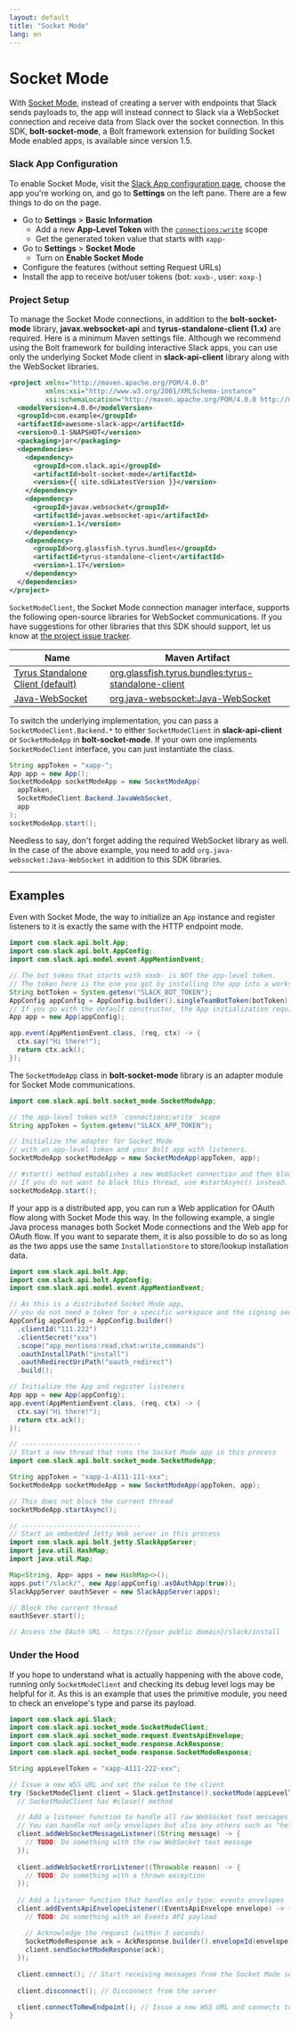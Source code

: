```yaml
---
layout: default
title: "Socket Mode"
lang: en
---
```


# Socket Mode

With [Socket Mode](https://api.slack.com/apis/connections/socket), instead of creating a server with endpoints that Slack sends payloads to, the app will instead connect to Slack via a WebSocket connection and receive data from Slack over the socket connection. In this SDK, **bolt-socket-mode**, a Bolt framework extension for building Socket Mode enabled apps, is available since version 1.5.

### Slack App Configuration

To enable Socket Mode, visit the [Slack App configuration page](http://api.slack.com/apps), choose the app you're working on, and go to **Settings** on the left pane. There are a few things to do on the page.

* Go to **Settings** > **Basic Information**
  * Add a new **App-Level Token** with the [`connections:write`](https://api.slack.com/scopes/connections:write) scope
  * Get the generated token value that starts with `xapp-`
* Go to **Settings** > **Socket Mode**
  * Turn on **Enable Socket Mode**
* Configure the features (without setting Request URLs)
* Install the app to receive bot/user tokens (bot: `xoxb-`, user: `xoxp-`)

### Project Setup

To manage the Socket Mode connections, in addition to the **bolt-socket-mode** library, **javax.websocket-api** and **tyrus-standalone-client (1.x)** are required. Here is a minimum Maven settings file. Although we recommend using the Bolt framework for building interactive Slack apps, you can use only the underlying Socket Mode client in **slack-api-client** library along with the WebSocket libraries.

```xml
<project xmlns="http://maven.apache.org/POM/4.0.0"
         xmlns:xsi="http://www.w3.org/2001/XMLSchema-instance"
         xsi:schemaLocation="http://maven.apache.org/POM/4.0.0 http://maven.apache.org/maven-v4_0_0.xsd">
  <modelVersion>4.0.0</modelVersion>
  <groupId>com.example</groupId>
  <artifactId>awesome-slack-app</artifactId>
  <version>0.1-SNAPSHOT</version>
  <packaging>jar</packaging>
  <dependencies>
    <dependency>
      <groupId>com.slack.api</groupId>
      <artifactId>bolt-socket-mode</artifactId>
      <version>{{ site.sdkLatestVersion }}</version>
    </dependency>
    <dependency>
      <groupId>javax.websocket</groupId>
      <artifactId>javax.websocket-api</artifactId>
      <version>1.1</version>
    </dependency>
    <dependency>
      <groupId>org.glassfish.tyrus.bundles</groupId>
      <artifactId>tyrus-standalone-client</artifactId>
      <version>1.17</version>
    </dependency>
  </dependencies>
</project>
```

`SocketModeClient`, the Socket Mode connection manager interface, supports the following open-source libraries for WebSocket communications. If you have suggestions for other libraries that this SDK should support, let us know at [the project issue tracker](https://github.com/slackapi/java-slack-sdk/issues).

|Name|Maven Artifact|
|-|-|
|[Tyrus Standalone Client (default)](https://github.com/eclipse-ee4j/tyrus)|[org.glassfish.tyrus.bundles:tyrus-standalone-client](https://search.maven.org/artifact/org.glassfish.tyrus.bundles/tyrus-standalone-client)|
|[Java-WebSocket](https://github.com/TooTallNate/Java-WebSocket)|[org.java-websocket:Java-WebSocket](https://search.maven.org/artifact/org.java-websocket/Java-WebSocket)|

To switch the underlying implementation, you can pass a `SocketModeClient.Backend.*` to either `SocketModeClient` in **slack-api-client** or `SocketModeApp` in **bolt-socket-mode**. If your own one implements `SocketModeClient` interface, you can just instantiate the class.

```java
String appToken = "xapp-";
App app = new App();
SocketModeApp socketModeApp = new SocketModeApp(
  appToken,
  SocketModeClient.Backend.JavaWebSocket,
  app
);
socketModeApp.start();
```

Needless to say, don't forget adding the required WebSocket library as well. In the case of the above example, you need to add ``org.java-websocket:Java-WebSocket`` in addition to this SDK libraries.

---
## Examples

Even with Socket Mode, the way to initialize an `App` instance and register listeners to it is exactly the same with the HTTP endpoint mode.

```java
import com.slack.api.bolt.App;
import com.slack.api.bolt.AppConfig;
import com.slack.api.model.event.AppMentionEvent;

// The bot token that starts with xoxb- is NOT the app-level token.
// The token here is the one you got by installing the app into a workspace
String botToken = System.getenv("SLACK_BOT_TOKEN");
AppConfig appConfig = AppConfig.builder().singleTeamBotToken(botToken).build();
// If you go with the default constructor, the App initialization requires an env variable named SLACK_BOT_TOKEN.
App app = new App(appConfig);

app.event(AppMentionEvent.class, (req, ctx) -> {
  ctx.say("Hi there!");
  return ctx.ack();
});
```

The `SocketModeApp` class in **bolt-socket-mode** library is an adapter module for Socket Mode communications.

```java
import com.slack.api.bolt.socket_mode.SocketModeApp;

// the app-level token with `connections:write` scope
String appToken = System.getenv("SLACK_APP_TOKEN");

// Initialize the adapter for Socket Mode 
// with an app-level token and your Bolt app with listeners.
SocketModeApp socketModeApp = new SocketModeApp(appToken, app);

// #start() method establishes a new WebSocket connection and then blocks the current thread.
// If you do not want to block this thread, use #startAsync() instead.        
socketModeApp.start();
```

If your app is a distributed app, you can run a Web application for OAuth flow along with Socket Mode this way. In the following example, a single Java process manages both Socket Mode connections and the Web app for OAuth flow. If you want to separate them, it is also possible to do so as long as the two apps use the same `InstallationStore` to store/lookup installation data.

```java
import com.slack.api.bolt.App;
import com.slack.api.bolt.AppConfig;
import com.slack.api.model.event.AppMentionEvent;

// As this is a distributed Socket Mode app, 
// you do not need a token for a specific workspace and the signing secret here.
AppConfig appConfig = AppConfig.builder()
  .clientId("111.222")
  .clientSecret("xxx")
  .scope("app_mentions:read,chat:write,commands")
  .oauthInstallPath("install")
  .oauthRedirectUriPath("oauth_redirect")
  .build();

// Initialize the App and register listeners
App app = new App(appConfig);
app.event(AppMentionEvent.class, (req, ctx) -> {
  ctx.say("Hi there!");
  return ctx.ack();
});

// ------------------------------
// Start a new thread that runs the Socket Mode app in this process
import com.slack.api.bolt.socket_mode.SocketModeApp;

String appToken = "xapp-1-A111-111-xxx";
SocketModeApp socketModeApp = new SocketModeApp(appToken, app);

// This does not block the current thread
socketModeApp.startAsync();

// ------------------------------
// Start an embedded Jetty Web server in this process
import com.slack.api.bolt.jetty.SlackAppServer;
import java.util.HashMap;
import java.util.Map;

Map<String, App> apps = new HashMap<>();
apps.put("/slack/", new App(appConfig).asOAuthApp(true));
SlackAppServer oauthSever = new SlackAppServer(apps);

// Block the current thread
oauthSever.start();

// Access the OAuth URL - https://{your public domain}/slack/install
```

### Under the Hood

If you hope to understand what is actually happening with the above code, running only `SocketModeClient` and checking its debug level logs may be helpful for it. As this is an example that uses the primitive module, you need to check an envelope's type and parse its payload.

```java
import com.slack.api.Slack;
import com.slack.api.socket_mode.SocketModeClient;
import com.slack.api.socket_mode.request.EventsApiEnvelope;
import com.slack.api.socket_mode.response.AckResponse;
import com.slack.api.socket_mode.response.SocketModeResponse;

String appLevelToken = "xapp-A111-222-xxx";

// Issue a new WSS URL and set the value to the client
try (SocketModeClient client = Slack.getInstance().socketMode(appLevelToken)) {
  // SocketModeClient has #close() method

  // Add a listener function to handle all raw WebSocket text messages
  // You can handle not only envelopes but also any others such as "hello" messages.
  client.addWebSocketMessageListener((String message) -> {
    // TODO: Do something with the raw WebSocket text message
  });
  
  client.addWebSocketErrorListener((Throwable reason) -> {
    // TODO: Do something with a thrown exception
  });
  
  // Add a listener function that handles only type: events envelopes
  client.addEventsApiEnvelopeListener((EventsApiEnvelope envelope) -> {
    // TODO: Do something with an Events API payload

    // Acknowledge the request (within 3 seconds)
    SocketModeResponse ack = AckResponse.builder().envelopeId(envelope.getEnvelopeId()).build();
    client.sendSocketModeResponse(ack);
  });
  
  client.connect(); // Start receiving messages from the Socket Mode server
  
  client.disconnect(); // Disconnect from the server

  client.connectToNewEndpoint(); // Issue a new WSS URL and connects to the URL
}
```